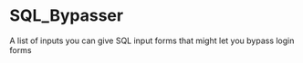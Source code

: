 # SQL_Bypasser
A list of inputs you can give SQL input forms that might let you bypass login forms

